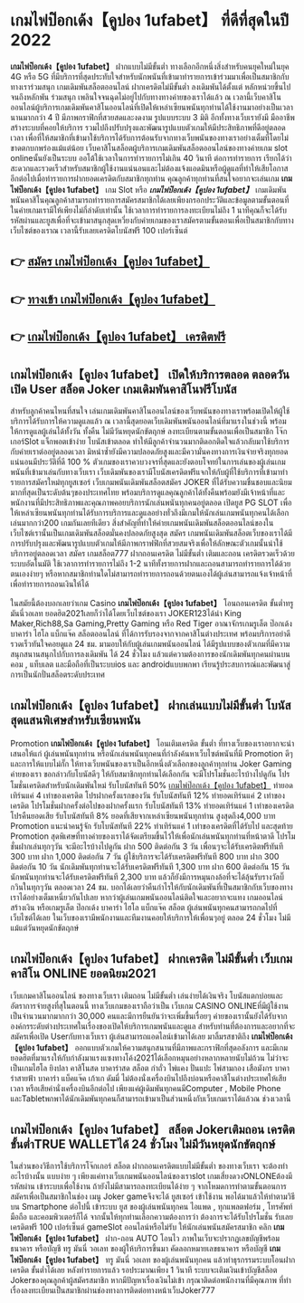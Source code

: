 # เกมไพ่ป๊อกเด้ง【คูปอง 1ufabet】  ที่ดีที่สุดในปี 2022

**เกมไพ่ป๊อกเด้ง【คูปอง 1ufabet】** ฝากแบบไม่มีขั้นต่ำ  ทางเลือกอีกหนึ่งสิ่งสำหรับคนยุคใหม่ในยุค 4G หรือ 5G ที่มีบริการที่สุดประทับใจสำหรับนักพนันที่เข้ามาทำรายการเข้าร่วมมาเพื่อเป็นสมาชิกกับทางเราร่วมสนุก เกมเดิมพันสล็อตออนไลน์ ฝากเครดิตไม่มีขั้นต่ำ ลงเดิมพันได้ตั้งแต่ หลักหน่วยขึ้นไปจนถึงหลักพัน ร่วมสนุก เพลินใจจนฉุดไม่อยู่ไปกับทางทางค่ายของเราได้แล้ว ณ เวลานี้เว็บคาสิโนออนไลน์ผู้บริการเกมเดิมพันคาสิโนออนไลน์ที่เปิดให้เหล่าเซียนพนันทุกท่านได้ใช้งานมาอย่างเป็นเวลานานมากกว่า 4 ปี มีภาพกราฟิกที่สวยสดและงดงาม รูปแบบระบบ 3 มิติ
อีกทั้งทางเว็บเรายังมี มืออาชีพสร้างระบบที่คอยให้บริการ  รวมไปถึงปรับปรุงและพัฒนารูปแบบตัวเกมให้มีประสิทธิภาพที่ดีอยู่ตลอดเวลา เพื่อที่ให้สมาชิกที่เข้ามาใช้บริการได้รับการต้อนรับจากทางเว็บพนันของทางเราอย่างเต็มที่โดยไม่ขาดตกบกพร่องแม้แต่น้อย เว็บคาสิโนสล็อตผู้บริการเกมเดิมพันสล็อตออนไลน์ของทางค่ายเกม slot onlineนั้นยังเป็นระบบ ออโต้ใช้เวลาในการทำรายการไม่เกิน 40 วินาที ต่อการทำรายการ เรียกได้ว่าสะดวกและรวดเร็วสำหรับสมาชิกผู้ใช้งานแน่นอนและไม่ต้องแจ้งแอดมินหรือผู้ดูแลที่ทำให้เสียโอกาสอีกต่อไปเมื่อทำรายการฝากยอดเครดิตกับสมาชิกทุกท่าน
คุณลูกค้าทุกท่านที่สนใจอยากจะเล่นเกม **เกมไพ่ป๊อกเด้ง【คูปอง 1ufabet】** เกม Slot  หรือ ***เกมไพ่ป๊อกเด้ง【คูปอง 1ufabet】*** เกมเดิมพันพนันคาสิโนคุณลูกค้าสามารถทำรายการสมัครสมาชิกได้เลยเพียงกรอกประวัติและข้อมูลตามขั้นตอนที่ในค่ายเกมเรามีให้เพียงไม่กี่ลำดับเท่านั้น ใช้เวลาการทำรายการลงทะเบียนไม่ถึง 1 นาทีคุณก็จะได้รับรหัสผ่านและยูสเพื่อที่จะเข้ามาสนุกสุดเหวี่ยงกับค่ายเกมของเราสมัครตามขั้นตอนเพื่อเป็นสมาชิกกับทางเว็บไซต์ของเราณ เวลานี้รับเลยเครดิตโบนัสฟรี 100 เปอร์เซ็นต์ 

## 👉 [สมัคร เกมไพ่ป๊อกเด้ง【คูปอง 1ufabet】](https://archa888.com/)
## 👉 [ทางเข้า เกมไพ่ป๊อกเด้ง【คูปอง 1ufabet】](https://archa888.com/)
## 👉 [เกมไพ่ป๊อกเด้ง【คูปอง 1ufabet】 เครดิตฟรี](https://archa888.com/)

## เกมไพ่ป๊อกเด้ง【คูปอง 1ufabet】 เปิดให้บริการตลอด ตลอดวันเปิด User สล็อต Joker เกมเดิมพันคาสิโนฟรีโบนัส

สำหรับลูกค้าคนไหนที่สนใจ เล่นเกมเดิมพันคาสิโนออนไลน์ของเว็บพนันของทางเราพร้อมเปิดให้ผู้ใช้บริการได้รับการให้ความดูแลแล้ว ณ เวลานี้สุดยอดเว็บเดิมพันพนันออนไลน์ที่มาแรงในช่วงนี้ พร้อมให้การดูแลผู้เล่นได้ทั้งวัน ทั้งคืน ไม่มีวันหยุดนักขัตฤกษ์ ลงทะเบียนตามขั้นตอนเพื่อเป็นสมาชิก โจ๊กเกอร์Slot แจ็กพอตเข้าง่าย โบนัสเข้าตลอด ทำให้มีลูกค้าจำนวนมากติดอกติดใจแล้วกลับมาใช้บริการกับค่ายเราต่ออยู่ตลอดเวลา มิหนำซ้ำยังมีความปลอดภัยสูงและมีความั่นคงทางการเงินจ่ายจริงทุกยอดแน่นอนมีประวัติที่ดี 100 % ตัวเกมของเราควบวงจรที่สุดและยังตอบโจทย์ในการเล่นของผู้เล่นเกมพนันที่เข้ามาเล่นกับทางเว็บเรา
เว็บเดิมพันของเรามีโบนัสเครดิตฟรีแจกให้กับผู้ที่ใช้บริการที่เข้ามาทำรายการสมัครใหม่ทุกยูสเซอร์ เว็บเกมพนันเดิมพันสล็อตสมัคร JOKER ที่ได้รับความชื่นชอบและนิยมมากที่สุดเป็นระดับต้นๆของประเทศไทย พร้อมบริการดูแลคุณลูกค้าได้ทั้งคืนพร้อมยังมีเจ้าหน้าที่และพนักงานที่มีประสิทธิภาพและคุณภาพคอยบริการนักเล่นพนันทุกคนอยู่ตลอด เปิดยูส  PG SLOT เพื่อให้เหล่าเซียนพนันทุกท่านได้รับการบริการและดูแลอย่างทั่วถึงมีเกมให้นักเล่นเกมพนันทุกคนได้เลือกเล่นมากกว่า200 เกมกันเลยทีเดียว
สิ่งสำคัญที่ทำให้ค่ายเกมพนันเดิมพันสล็อตออนไลน์ของในเว็บไซต์เรานั้นเป็นเกมเดิมพันสล็อตมั่นคงปลอดภัยสูงสุด สมัคร  เกมพนันเดิมพันสล็อตเว็บของเราได้มีการปรับปรุงและพัฒนารูปแบบตัวเกมให้มีภาพกราฟฟิกที่สวยสมจริงเพื่อให้ลักษณะตัวเกมนั้นน่าใช้บริการอยู่ตลอดเวลา สมัคร เกมสล็อต777 ฝากถอนเครดิต ไม่มีขั้นต่ำ เติมและถอน เครดิตรวดเร็วด้วยระบบอัตโนมัติ ใช้เวลาการทำรายการไม่ถึง 1-2 นาทีทั้งรายการฝากและถอนสามารถทำรายการได้ด้วยตนเองง่ายๆ หรือหากสมาชิกท่านใดไม่สามารถทำรายการถอนด้วยตนเองได้ผู้เล่นสามารถแจ้งเจ้าหน้าที่เพื่อทำรายการถอนเงินให้ได้

ในสมัยนี้ต้องบอกเลยว่าเกม Casino **เกมไพ่ป๊อกเด้ง【คูปอง 1ufabet】** โอนถอนเครดิต ขั้นต่ำทรู มันนี่วอเลท ยอดฮิต2021เลยก็ว่าได้โดยเว็บไซต์ของเรา JOKER123ได้นำ  King Maker,Rich88,Sa Gaming,Pretty Gaming หรือ Red Tiger อาณาจักรเกมรูเล็ต  ป๊อกเด้ง บาคาร่า ไฮโล แบ็กแจ๊ค สล็อตออนไลน์ ที่ได้การรับรองจากจากคาสิโนต่างประเทศ พร้อมบริการอย่าดีรวดเร็วทันใจคอยดูแล 24 ชม. มามอบให้กับผู้เล่นเกมพนันออนไลน์ ได้มีรูปแบบของตัวเกมที่มีความสนุกสนานสนุกไปกับการลงเดิมพัน ได้ 24 ชั่วโมง แล้วแต่ความต้องการของนักเดิมพันทุกคนผ่านบนคอม , แท็บเลต และมือถือที่เป็นระบบios และ androidแบบพกพา เรียนรู้ประสบการณ์และพัฒนาสู่การเป็นนักปั่นสล็อตระดับประเทศ

## เกมไพ่ป๊อกเด้ง【คูปอง 1ufabet】 ฝากเล่นแบบไม่มีขั้นต่ำ โบนัสสุดแสนพิเศษสำหรับเซียนพนัน

 Promotion  **เกมไพ่ป๊อกเด้ง【คูปอง 1ufabet】** โอนเติมเครดิต ขั้นต่ำ ที่ทางเว็บของเราอยากจะนำเสนอให้แก่  ผู้เล่นพนันทุกท่าน หรือนักเล่นพนันทุกคนที่กำลังค้นหาเว็บไซต์พนันที่มี  Promotion ดีๆ และการให้แบบไม่กั๊ก ให้ทางเว็บพนันของเราเป็นอีกหนึ่งตัวเลือกของลูกค้าทุกท่าน Joker Gaming ค่ายของเรา ขอกล่าวกับโบนัสดีๆ ให้กับสมาชิกทุกท่านได้เลือกกัน จะมีโปรโมชั่นอะไรบ้างไปดูกัน
โปรโมชั่นเครดิตสำหรับนักเดิมพันใหม่ รับโบนัสทันที 50% [เกมไพ่ป๊อกเด้ง【คูปอง 1ufabet】](https://archa888.com/) ทำยอดเทิร์นแค่ 4 เท่าของเครดิต
โปรฝากครั้งแรกของวัน รับโบนัสทันที 12% ทำยอดเทิร์นแค่ 2 เท่าของเครดิต
โปรโมชั่นฝากครั้งต่อไปของฝากครั้งแรก รับโบนัสทันที 13% ทำยอดเทิร์นแค่ 1 เท่าของเครดิต
โปรคืนยอดเสีย รับโบนัสทันที 8% ยอดที่เสียจากเหล่าเซียนพนันทุกท่าน สูงสุดถึง4,000 บาท
 Promotion แนะนำคนรู้จัก รับโบนัสทันที 22% ทำเทิร์นแค่ 1 เท่าของเครดิตที่ได้รับไป
และสุดท้าย Promotion สุดพิเศษที่ทางค่ายของเราได้จัดเตรียมขึ้นไว้ให้เพื่อนักเล่นพนันทุกท่านที่หน้าตาดี โปรโมชั่นฝากเล่นทุกๆวัน จะมีอะไรบ้างไปดูกัน
ฝาก 500 ติดต่อกัน 3 วัน เพื่อนๆจะได้รับเครดิตฟรีทันที 300 บาท
ฝาก 1,000 ติดต่อกัน 7 วัน ผู้ใช้บริการจะได้รับเครดิตฟรีทันที 800 บาท
ฝาก 300 ติดต่อกัน 10 วัน นักเดิมพันทุกท่านจะได้รับเครดิตฟรีทันที 1,300 บาท
ฝาก 600 ติดต่อกัน 15 วัน นักพนันทุกท่านจะได้รับเครดิตฟรีทันที 2,300 บาท
แล้วก็ยังมีการหมุนกงล้อที่จะได้ลุ้นรับรางวัลบิ๊กวินในทุกๆวัน ตลอดเวลา 24 ชม. บอกได้เลยว่าคืนกำไรให้กับนักเดิมพันที่เป็นสมาชิกกับเว็บของทางเราได้อย่างเต็มเหนี่ยวกันไปเลย หากว่าผู้เล่นเกมพนันออนไลน์ติดใจและอยากจะแทง เกมออนไลน์สร้างเงิน หรือเกมรูเล็ต  ป๊อกเด้ง บาคาร่า ไฮโล แบ็กแจ๊ค สล็อต ผู้เล่นพนันทุกคนสามารถกดไปที่เว็บไซต์ได้เลย ในเว็บของเรามีพนักงานและทีมงานคอยให้บริการให้เพื่อนๆอยู่ ตลอด 24 ชั่วโมง ไม่มีแม้แต่วันหยุดนักขัตฤกษ์

## เกมไพ่ป๊อกเด้ง【คูปอง 1ufabet】 ฝากเครดิต ไม่มีขั้นต่ำ  เว็บเกมคาสิโน ONLINE ยอดนิยม2021

เว็บเกมคาสิโนออนไลน์ ของทางเว็บเรา เติมถอน ไม่มีขั้นต่ำ เล่นง่ายได้เงินจริง โบนัสแตกบ่อยและอัตราการจ่ายสูงที่สุในตอนนี้ ทางเว็บเกมของเราถือว่าเป็น เว็บเกม CASINO ONLINEที่มีผู้ใช้งานเป็นจำนวนมากมากกว่า 30,000 คนและมีการยืนยันว่าจะเพิ่มขึ้นเรื่อยๆ ค่ายของเรานั้นยังได้รับจากองค์กรระดับต่างประเทศในเรื่องของเปิดให้บริการเกมพนันและดูแล สำหรับท่านที่ต้องการและอยากที่จะสมัครเพื่อเปิด Userกับทางเว็บเรา ผู้เล่นสามารถแอดไลน์เข้ามาได้เลย
	มาลิ้มรสชาติถึง **เกมไพ่ป๊อกเด้ง【คูปอง 1ufabet】** ออกแบบตัวเกมให้ความสนุกสนานที่มีภาพและกราฟิกที่สุดอลังการ และมีเกมยอดฮิตที่มาแรงให้กับกำลังมาแรงแซงทางโค้ง2021ได้เลือกหมุนอย่างหลากหลายนับไม่ถ้วน  ไม่ว่าจะเป็นเกมไฮโล ยิงปลา คาสิโนสด บาคาร่าสด สล็อต กำถั่ว ไพ่แคง ปั่นแปะ ไพ่สามกอง เสือมังกร บาคาร่าสายฟ้า บาคาร่า แบ็คแจ๊ค เก้าเก ดัมมี่ ไม่ต้องนั่งเครื่องบินไปถึงบ่อนหรือคาสิโนต่างประเทศให้เสียเวลา หรือเสียค่านั่งเครื่องบินอีกต่อไป เพียงแค่ผู้เดิมพันทุกคนมีComputer , Mobile Phone และTabletพกพาได้นักเดิมพันทุกคนก็สามารถเข้ามาเป็นส่วนหนึ่งกับเว็บเกมเราได้แล้วณ ช่วงเวลานี้

## เกมไพ่ป๊อกเด้ง【คูปอง 1ufabet】 สล็อต Jokerเติมถอน เครดิตขั้นต่ำTRUE WALLETได้ 24 ชั่วโมง ไม่มีวันหยุดนักขัตฤกษ์

ในส่วนของวิธีการใช้บริการโจ๊กเกอร์ สล็อต ฝากถอนเครดิตแบบไม่มีขั้นต่ำ ของทางเว็บเรา จะต้องทำอะไรบ้างนั้น แบบง่าย ๆ เพียงแค่ทางเว็บเกมพนันออนไลน์ของเราslot เกมเสี่ยงดวงONLONEต้องมี รหัสผ่าน เข้าระบบเพื่อใช้งาน ถ้ายังไม่มีสามารถลงทะเบียนได้ง่าย ๆ จากโหมดการทำตามขั้นตอนการสมัครเพื่อเป็นสมาชิกในช่อง เมนู Joker gameจึงจะได้ ยูสเซอร์ เข้าใช้งาน พอได้มาแล้วให้ทำตามวิธีบน Smartphone  ต่อไปนี้
เข้าระบบ ยูส  ของผู้เล่นพนันทุกคน ไอแพด , ทุกแพลตฟอร์ม , โทรศัพท์มือถือ และคอมพิวเตอร์ก็ได้
จากนั้นให้ทุกท่านเลือกความต้องการว่า ต้องการจะได้รับโปรโมชั่น รับเลยเครดิตฟรี 100 เปอร์เซ็นต์ gameSlot ออนไลน์หรือไม่รับ
ให้นักเล่นพนันสมัครสมาชิก คลิก **เกมไพ่ป๊อกเด้ง【คูปอง 1ufabet】** ฝาก-ถอน AUTO โอนไว ภาพในเว็บจะปรากฏเลขบัญชีพร้อมธนาคาร หรือบัญชี ทรู มันนี่ วอเลท ของผู้ให้บริการขึ้นมา
คัดลอกหมายเลขธนาคาร หรือบัญชี **เกมไพ่ป๊อกเด้ง【คูปอง 1ufabet】** ทรู มันนี่ วอเลท ของผู้เล่นพนันทุกคน แล้วทำธุรกรรมระบบโอนฝากเครดิต ขั้นต่ำได้เลย
หลังทำรายการแล้ว รอประมาณเพียง 1 วินาที ระบบจะเติมเงินเข้าบัญชีสล็อต Jokerของคุณลูกค้าผู้สมัครสมาชิก
หากมีปัญหาเรื่องเงินไม่เข้า กรุณาติดต่อพนักงานที่มีคุณภาพ ที่ทำเรื่องลงทะเบียนเป็นสมาชิกผ่านช่องทางการติดต่อทางหน้าเว็บJoker777


